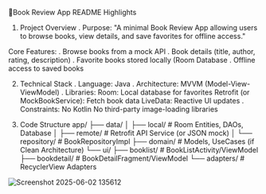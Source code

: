 📱Book Review App README Highlights
1. Project Overview
 . Purpose:
  "A minimal Book Review App allowing users to browse books, view details, and save favorites for offline access."

  Core Features:
   . Browse books from a mock API
   . Book details (title, author, rating, description)
   . Favorite books stored locally (Room Database
   . Offline access to saved books

2. Technical Stack
   . Language: Java
   . Architecture: MVVM (Model-View-ViewModel)
   . Libraries:
       Room: Local database for favorites
       Retrofit (or MockBookService): Fetch book data
       LiveData: Reactive UI updates
   . Constraints:
       No Kotlin
       No third-party image-loading libraries

3. Code Structure
app/
├── data/
│   ├── local/          # Room Entities, DAOs, Database
│   ├── remote/         # Retrofit API Service (or JSON mock)
│   └── repository/     # BookRepositoryImpl
├── domain/             # Models, UseCases (if Clean Architecture)
└── ui/
    ├── booklist/       # BookListActivity/ViewModel
    ├── bookdetail/     # BookDetailFragment/ViewModel
    └── adapters/       # RecyclerView Adapters

 ![Screenshot 2025-06-02 135612](https://github.com/user-attachments/assets/e0ebfd9b-d631-4d7f-900a-7749f0ad7d5f)


